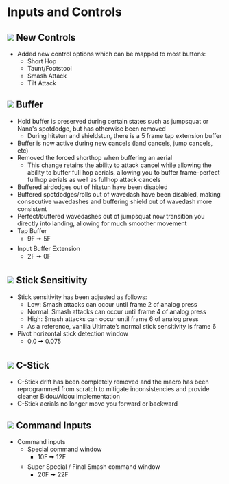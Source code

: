 # Inputs and Controls

## ![](../images/SmashBall.png) New Controls
- Added new control options which can be mapped to most buttons:
  - Short Hop
  - Taunt/Footstool
  - Smash Attack
  - Tilt Attack

## ![](../images/SmashBall.png) Buffer
- Hold buffer is preserved during certain states such as jumpsquat or Nana's spotdodge, but has otherwise been removed
  - During hitstun and shieldstun, there is a 5 frame tap extension buffer
- Buffer is now active during new cancels (land cancels, jump cancels, etc)
- Removed the forced shorthop when buffering an aerial
  - This change retains the ability to attack cancel while allowing the ability to buffer full hop aerials, allowing you to buffer frame-perfect fullhop aerials as well as fullhop attack cancels
- Buffered airdodges out of hitstun have been disabled
- Buffered spotdodges/rolls out of wavedash have been disabled, making consecutive wavedashes and buffering shield out of wavedash more consistent
- Perfect/buffered wavedashes out of jumpsquat now transition you directly into landing, allowing for much smoother movement
- Tap Buffer
  - 9F 🠚 5F
- Input Buffer Extension
  - 2F 🠚 0F

## ![](../images/SmashBall.png) Stick Sensitivity
- Stick sensitivity has been adjusted as follows:
  - Low: Smash attacks can occur until frame 2 of analog press
  - Normal: Smash attacks can occur until frame 4 of analog press
  - High: Smash attacks can occur until frame 6 of analog press
  - As a reference, vanilla Ultimate’s normal stick sensitivity is frame 6
- Pivot horizontal stick detection window
  - 0.0 🠚 0.075

## ![](../images/SmashBall.png) C-Stick
- C-Stick drift has been completely removed and the macro has been reprogrammed from scratch to mitigate inconsistencies and provide cleaner Bidou/Aidou implementation
- C-Stick aerials no longer move you forward or backward

## ![](../images/SmashBall.png) Command Inputs
- Command inputs		
  - Special command window
    - 10F 🠚 12F
  - Super Special / Final Smash command window
    - 20F 🠚 22F
